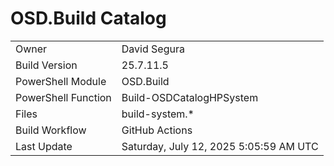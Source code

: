 ﻿# OSD.Build Catalog

| | |
|-|-|
| Owner | David Segura |
| Build Version | 25.7.11.5 |
| PowerShell Module | OSD.Build |
| PowerShell Function | Build-OSDCatalogHPSystem |
| Files | build-system.* |
| Build Workflow | GitHub Actions |
| Last Update | Saturday, July 12, 2025 5:05:59 AM UTC |
